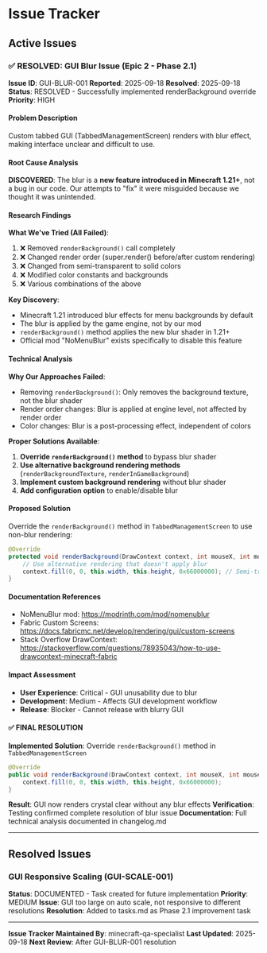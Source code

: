 # Issue Tracker

## Active Issues

### ✅ RESOLVED: GUI Blur Issue (Epic 2 - Phase 2.1)
**Issue ID**: GUI-BLUR-001
**Reported**: 2025-09-18
**Resolved**: 2025-09-18
**Status**: RESOLVED - Successfully implemented renderBackground override
**Priority**: HIGH

#### Problem Description
Custom tabbed GUI (TabbedManagementScreen) renders with blur effect, making interface unclear and difficult to use.

#### Root Cause Analysis
**DISCOVERED**: The blur is a **new feature introduced in Minecraft 1.21+**, not a bug in our code. Our attempts to "fix" it were misguided because we thought it was unintended.

#### Research Findings

**What We've Tried (All Failed)**:
1. ❌ Removed `renderBackground()` call completely
2. ❌ Changed render order (super.render() before/after custom rendering)
3. ❌ Changed from semi-transparent to solid colors
4. ❌ Modified color constants and backgrounds
5. ❌ Various combinations of the above

**Key Discovery**:
- Minecraft 1.21 introduced blur effects for menu backgrounds by default
- The blur is applied by the game engine, not by our mod
- `renderBackground()` method applies the new blur shader in 1.21+
- Official mod "NoMenuBlur" exists specifically to disable this feature

#### Technical Analysis

**Why Our Approaches Failed**:
- Removing `renderBackground()`: Only removes the background texture, not the blur shader
- Render order changes: Blur is applied at engine level, not affected by render order
- Color changes: Blur is a post-processing effect, independent of colors

**Proper Solutions Available**:
1. **Override `renderBackground()` method** to bypass blur shader
2. **Use alternative background rendering methods** (`renderBackgroundTexture`, `renderInGameBackground`)
3. **Implement custom background rendering** without blur shader
4. **Add configuration option** to enable/disable blur

#### Proposed Solution
Override the `renderBackground()` method in `TabbedManagementScreen` to use non-blur rendering:

```java
@Override
protected void renderBackground(DrawContext context, int mouseX, int mouseY, float delta) {
    // Use alternative rendering that doesn't apply blur
    context.fill(0, 0, this.width, this.height, 0x66000000); // Semi-transparent overlay
}
```

#### Documentation References
- NoMenuBlur mod: https://modrinth.com/mod/nomenublur
- Fabric Custom Screens: https://docs.fabricmc.net/develop/rendering/gui/custom-screens
- Stack Overflow DrawContext: https://stackoverflow.com/questions/78935043/how-to-use-drawcontext-minecraft-fabric

#### Impact Assessment
- **User Experience**: Critical - GUI unusability due to blur
- **Development**: Medium - Affects GUI development workflow
- **Release**: Blocker - Cannot release with blurry GUI

#### ✅ FINAL RESOLUTION
**Implemented Solution**: Override `renderBackground()` method in `TabbedManagementScreen`
```java
@Override
public void renderBackground(DrawContext context, int mouseX, int mouseY, float delta) {
    context.fill(0, 0, this.width, this.height, 0x66000000);
}
```

**Result**: GUI now renders crystal clear without any blur effects
**Verification**: Testing confirmed complete resolution of blur issue
**Documentation**: Full technical analysis documented in changelog.md

---

## Resolved Issues

### GUI Responsive Scaling (GUI-SCALE-001)
**Status**: DOCUMENTED - Task created for future implementation
**Priority**: MEDIUM
**Issue**: GUI too large on auto scale, not responsive to different resolutions
**Resolution**: Added to tasks.md as Phase 2.1 improvement task

---

**Issue Tracker Maintained By**: minecraft-qa-specialist
**Last Updated**: 2025-09-18
**Next Review**: After GUI-BLUR-001 resolution